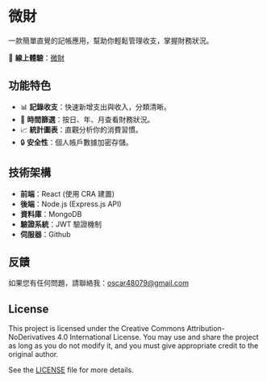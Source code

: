 # 微財


一款簡單直覺的記帳應用，幫助你輕鬆管理收支，掌握財務狀況。

🔗 **線上體驗**：[微財](https://yuzen9622.github.io/Account-App/)

## 功能特色
- 📊 **記錄收支**：快速新增支出與收入，分類清晰。
- 📅 **時間篩選**：按日、年、月查看財務狀況。
- 📈 **統計圖表**：直觀分析你的消費習慣。
- 🔒 **安全性**：個人帳戶數據加密存儲。

## 技術架構
- **前端**：React (使用 CRA 建置)
- **後端**：Node.js (Express.js API)
- **資料庫**：MongoDB
- **驗證系統**：JWT 驗證機制
- **伺服器**：Github




## 反饋

如果您有任何問題，請聯絡我：oscar48079@gmail.com

## License
This project is licensed under the Creative Commons Attribution-NoDerivatives 4.0 International License. You may use and share the project as long as you do not modify it, and you must give appropriate credit to the original author.

See the [LICENSE](License) file for more details.
